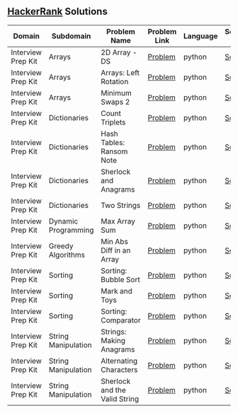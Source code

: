 ## [HackerRank](https://www.hackerrank.com/) Solutions

|Domain|Subdomain|Problem Name|Problem Link|Language|Solution Link|
---|---|---|---|---|---
|Interview Prep Kit|Arrays|2D Array - DS|[Problem](https://www.hackerrank.com/challenges/2d-array/problem)|python|[Solution](Interview-Preparation-Kit/Arrays/hour_glass_sum.py)|
|Interview Prep Kit|Arrays|Arrays: Left Rotation|[Problem](https://www.hackerrank.com/challenges/ctci-array-left-rotation/problem)|python|[Solution](Interview-Preparation-Kit/Arrays/rot_left.py)|
|Interview Prep Kit|Arrays|Minimum Swaps 2|[Problem](https://www.hackerrank.com/challenges/minimum-swaps-2/problem)|python|[Solution](Interview-Preparation-Kit/Arrays/minimum_swaps.py)|
|Interview Prep Kit|Dictionaries|Count Triplets|[Problem](https://www.hackerrank.com/challenges/count-triplets-1/problem)|python|[Solution](Interview-Preparation-Kit/dictionaries/count_triplets.py)|
|Interview Prep Kit|Dictionaries|Hash Tables: Ransom Note|[Problem](https://www.hackerrank.com/challenges/ctci-ransom-note/problem)|python|[Solution](Interview-Preparation-Kit/dictionaries/ransom_note.py)|
|Interview Prep Kit|Dictionaries|Sherlock and Anagrams|[Problem](https://www.hackerrank.com/challenges/sherlock-and-anagrams/problem)|python|[Solution](Interview-Preparation-Kit/dictionaries/sherlock_anagrams.py)|
|Interview Prep Kit|Dictionaries|Two Strings|[Problem](https://www.hackerrank.com/challenges/two-strings/problem)|python|[Solution](Interview-Preparation-Kit/dictionaries/two_strings.py)|
|Interview Prep Kit|Dynamic Programming|Max Array Sum|[Problem](https://www.hackerrank.com/challenges/max-array-sum/problem)|python|[Solution](Interview-Preparation-Kit/Dynamic-Programming/max_array_sum.py)|
|Interview Prep Kit|Greedy Algorithms|Min Abs Diff in an Array|[Problem](https://www.hackerrank.com/challenges/minimum-absolute-difference-in-an-array/problem)|python|[Solution](Interview-Preparation-Kit/Greedy-Algorithms/minimum_absolute_difference.py)|
|Interview Prep Kit|Sorting|Sorting: Bubble Sort|[Problem](https://www.hackerrank.com/challenges/ctci-bubble-sort/problem)|python|[Solution](Interview-Preparation-Kit/Sorting/bubble_sort.py)|
|Interview Prep Kit|Sorting|Mark and Toys|[Problem](https://www.hackerrank.com/challenges/mark-and-toys/problem)|python|[Solution](Interview-Preparation-Kit/Sorting/maximum_toys.py)|
|Interview Prep Kit|Sorting|Sorting: Comparator|[Problem](https://www.hackerrank.com/challenges/ctci-comparator-sorting/problem)|python|[Solution](Interview-Preparation-Kit/Sorting/comparator.py)|
|Interview Prep Kit|String Manipulation|Strings: Making Anagrams|[Problem](https://www.hackerrank.com/challenges/ctci-making-anagrams/problem)|python|[Solution](Interview-Preparation-Kit/String-Manipulation/make_anagram.py)|
|Interview Prep Kit|String Manipulation|Alternating Characters|[Problem](https://www.hackerrank.com/challenges/alternating-characters/problem)|python|[Solution](Interview-Preparation-Kit/String-Manipulation/alternating-characters.py)|
|Interview Prep Kit|String Manipulation|Sherlock and the Valid String|[Problem](https://www.hackerrank.com/challenges/sherlock-and-valid-string/problem)|python|[Solution](Interview-Preparation-Kit/String-Manipulation/is_valid.py)|



